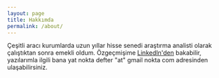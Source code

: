 ```yaml
---
layout: page
title: Hakkımda
permalink: /about/
---
```


Çeşitli aracı kurumlarda uzun yıllar hisse senedi araştırma analisti olarak çalıştıktan sonra emekli oldum. Özgeçmişime [LinkedIn'den](https://www.linkedin.com/in/alperpaksoy/) bakabilir, yazılarımla ilgili bana yat nokta defter "at" gmail nokta com adresinden ulaşabilirsiniz.